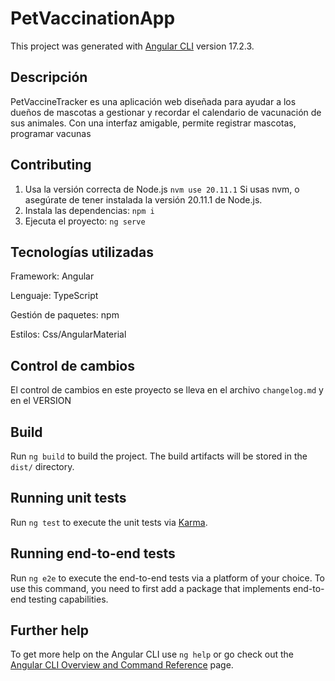 # PetVaccinationApp

This project was generated with [Angular CLI](https://github.com/angular/angular-cli) version 17.2.3.

## Descripción

PetVaccineTracker es una aplicación web diseñada para ayudar a los dueños de mascotas a gestionar y recordar el calendario de vacunación de sus animales. Con una interfaz amigable, permite registrar mascotas, programar vacunas

## Contributing

1. Usa la versión correcta de Node.js
`nvm use 20.11.1` Si usas nvm, o asegúrate de tener instalada la versión 20.11.1 de Node.js.
2. Instala las dependencias:
`npm i`
3. Ejecuta el proyecto:
`ng serve`

## Tecnologías utilizadas

Framework: Angular

Lenguaje: TypeScript

Gestión de paquetes: npm

Estilos: Css/AngularMaterial

## Control de cambios

El control de cambios en este proyecto se lleva en el archivo `changelog.md` y en el VERSION

## Build

Run `ng build` to build the project. The build artifacts will be stored in the `dist/` directory.

## Running unit tests

Run `ng test` to execute the unit tests via [Karma](https://karma-runner.github.io).

## Running end-to-end tests

Run `ng e2e` to execute the end-to-end tests via a platform of your choice. To use this command, you need to first add a package that implements end-to-end testing capabilities.

## Further help

To get more help on the Angular CLI use `ng help` or go check out the [Angular CLI Overview and Command Reference](https://angular.io/cli) page.

